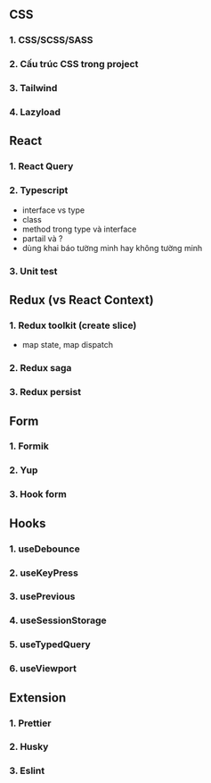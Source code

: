 ## CSS

### 1. CSS/SCSS/SASS

### 2. Cấu trúc CSS trong project

### 3. Tailwind

### 4. Lazyload

## React

### 1. React Query

### 2. Typescript
- interface vs type
- class
- method trong type và interface
- partail và ?
- dùng khai báo tường minh hay không tường minh

### 3. Unit test

## Redux (vs React Context)

### 1. Redux toolkit (create slice)
- map state, map dispatch
### 2. Redux saga

### 3. Redux persist

## Form

### 1. Formik

### 2. Yup

### 3. Hook form

## Hooks

### 1. useDebounce

### 2. useKeyPress

### 3. usePrevious

### 4. useSessionStorage

### 5. useTypedQuery

### 6. useViewport

## Extension

### 1. Prettier

### 2. Husky

### 3. Eslint
